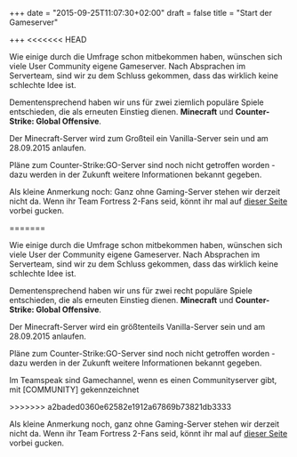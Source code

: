 +++
date = "2015-09-25T11:07:30+02:00"
draft = false
title = "Start der Gameserver"

+++
<<<<<<< HEAD
<p>Wie einige durch die Umfrage schon mitbekommen haben, w&uuml;nschen sich viele User Community eigene Gameserver. Nach Absprachen im Serverteam, sind wir zu dem Schluss gekommen, dass das wirklich keine schlechte Idee ist.</p>
<p> Dementensprechend  haben wir uns für zwei ziemlich popul&auml;re Spiele entschieden, die als erneuten Einstieg dienen. <strong>Minecraft</strong> und <strong>Counter-Strike: Global Offensive</strong>.</p> 

<p>Der Minecraft-Server wird zum Großteil ein Vanilla-Server sein und am 28.09.2015 anlaufen.</p>
<p>Pläne zum Counter-Strike:GO-Server sind noch nicht getroffen worden - dazu werden in der Zukunft weitere Informationen bekannt gegeben.</p>

<p>Als kleine Anmerkung noch: Ganz ohne Gaming-Server stehen wir derzeit nicht da. Wenn ihr Team Fortress 2-Fans seid, könnt ihr mal auf <a href="https://hlstats.biocrafting.net">dieser Seite</a> vorbei gucken. </p>
=======
<p>Wie einige durch die Umfrage schon mitbekommen haben, w&uuml;nschen sich viele User der Community eigene Gameserver. Nach Absprachen im Serverteam, sind wir zu dem Schluss gekommen, dass das wirklich keine schlechte Idee ist.</p>
<p> Dementensprechend haben wir uns für zwei recht popul&auml;re Spiele entschieden, die als erneuten Einstieg dienen. <strong>Minecraft</strong> und <strong>Counter-Strike: Global Offensive</strong>.</p> 

<p>Der Minecraft-Server wird ein gr&ouml;&szlig;tenteils Vanilla-Server sein und am 28.09.2015 anlaufen.</p>
<p>Pläne zum Counter-Strike:GO-Server sind noch nicht getroffen worden - dazu werden in der Zukunft weitere Informationen bekannt gegeben.</p>

<p>Im Teamspeak sind Gamechannel, wenn es einen Communityserver gibt, mit [COMMUNITY] gekennzeichnet</p>
>>>>>>> a2baded0360e62582e1912a67869b73821db3333

<p>Als kleine Anmerkung noch, ganz ohne Gaming-Server stehen wir derzeit nicht da. Wenn ihr Team Fortress 2-Fans seid, könnt ihr mal auf <a href="https://hlstats.biocrafting.net">dieser Seite</a> vorbei gucken. </p>

